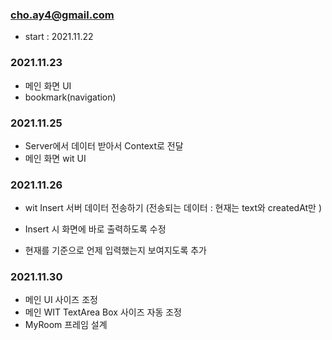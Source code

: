 ### cho.ay4@gmail.com
* start : 2021.11.22

### 2021.11.23
* 메인 화면 UI
* bookmark(navigation)

### 2021.11.25
* Server에서 데이터 받아서 Context로 전달
* 메인 화면 wit UI

### 2021.11.26
* wit Insert 서버 데이터 전송하기
    (전송되는 데이터 : 현재는 text와 createdAt만  )
* Insert 시 화면에 바로 출력하도록 수정

* 현재를 기준으로 언제 입력했는지 보여지도록 추가


### 2021.11.30
* 메인 UI 사이즈 조정
* 메인 WIT TextArea Box 사이즈 자동 조정 
* MyRoom 프레임 설계
